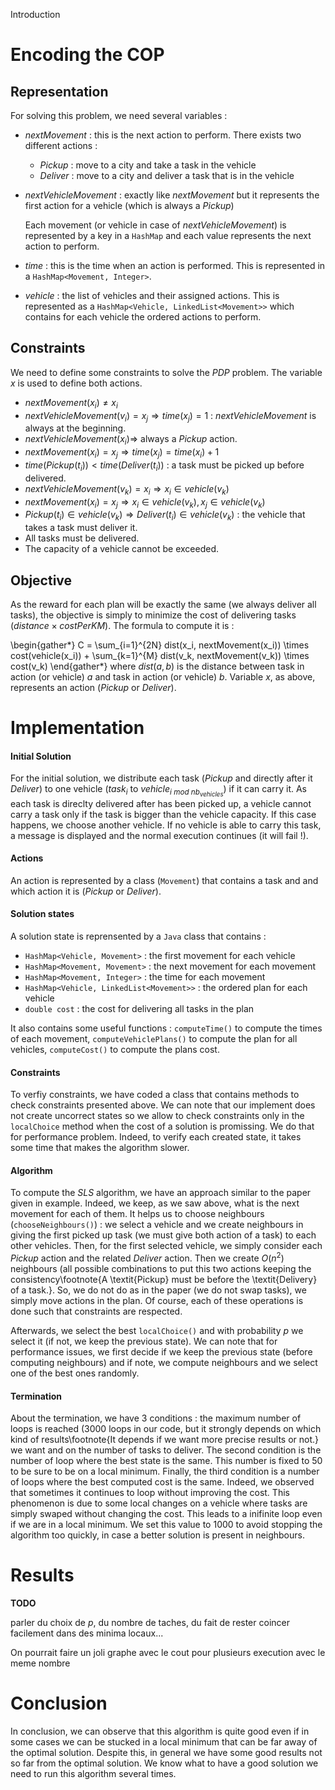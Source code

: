  Introduction

# Encoding the COP

## Representation

For solving this problem, we need several variables :

* *nextMovement* : this is the next action to perform. There exists two different actions :
    * *Pickup* : move to a city and take a task in the vehicle
    * *Deliver* : move to a city and deliver a task that is in the vehicle
* *nextVehicleMovement* : exactly like *nextMovement* but it represents the first action for a vehicle (which is always a *Pickup*)

    Each movement (or vehicle in case of *nextVehicleMovement*) is represented by a key in a ```HashMap``` and each value represents the next action to perform.

* *time* : this is the time when an action is performed. This is represented in a ```HashMap<Movement, Integer>```.
* *vehicle* : the list of vehicles and their assigned actions. This is represented as a ```HashMap<Vehicle, LinkedList<Movement>>``` which contains for each vehicle the ordered actions to perform.

## Constraints

We need to define some constraints to solve the *PDP* problem. The variable $x$ is used to define both actions.

* $nextMovement(x_i) \neq x_i$
* $nextVehicleMovement(v_i) = x_j \Rightarrow time(x_j) = 1$ : $nextVehicleMovement$ is always at the beginning.
* $nextVehicleMovement(x_i) \Rightarrow$ always a *Pickup* action.
* $nextMovement(x_i) = x_j \Rightarrow time(x_j) = time(x_i) + 1$
* $time(Pickup(t_i)) < time(Deliver(t_i))$ : a task must be picked up before delivered.
* $nextVehicleMovement(v_k) = x_i \Rightarrow x_i \in vehicle(v_k)$
* $nextMovement(x_i) = x_j \Rightarrow x_i \in vehicle(v_k), x_j \in vehicle(v_k)$ 
* $Pickup(t_i) \in vehicle(v_k) \Rightarrow Deliver(t_i) \in vehicle(v_k)$ : the vehicle that takes a task must deliver it.
* All tasks must be delivered.
* The capacity of a vehicle cannot be exceeded.

## Objective

As the reward for each plan will be exactly the same (we always deliver all tasks), the objective is simply to minimize the cost of delivering tasks ($distance \times costPerKM$). The formula to compute it is :

\begin{gather*}
  C = \sum_{i=1}^{2N} dist(x_i, nextMovement(x_i)) \times cost(vehicle(x_i)) + \sum_{k=1}^{M} dist(v_k, nextMovement(v_k)) \times cost(v_k)
\end{gather*}
where $dist(a,b)$ is the distance between task in action (or vehicle) $a$ and task in action (or vehicle) $b$. Variable $x$, as above, represents an action (*Pickup* or *Deliver*).

# Implementation

#### Initial Solution

For the initial solution, we distribute each task (*Pickup* and directly after it *Deliver*) to one vehicle ($task_i$ to $vehicle_{i \ mod \ nb_{vehicles}}$) if it can carry it. As each task is direclty delivered after has been picked up, a vehicle cannot carry a task only if the task is bigger than the vehicle capacity. If this case happens, we choose another vehicle. If no vehicle is able to carry this task, a message is displayed and the normal execution continues (it will fail !).

#### Actions 

An action is represented by a class (```Movement```) that contains a task and and which action it is (*Pickup* or *Deliver*).

#### Solution states

A solution state is reprensented by a ```Java``` class that contains :

* ```HashMap<Vehicle, Movement>``` : the first movement for each vehicle
* ```HashMap<Movement, Movement>``` : the next movement for each movement
* ```HashMap<Movement, Integer>``` : the time for each movement
* ```HashMap<Vehicle, LinkedList<Movement>>``` : the ordered plan for each vehicle
* ```double cost``` : the cost for delivering all tasks in the plan

It also contains some useful functions : ```computeTime()``` to compute the times of each movement, ```computeVehiclePlans()``` to compute the plan for all vehicles, ```computeCost()``` to compute the plans cost.

#### Constraints

To verfiy constraints, we have coded a class that contains methods to check constraints presented above. We can note that our implement does not create uncorrect states so we allow to check constraints only in the ```localChoice``` method when the cost of a solution is promissing. We do that for performance problem. Indeed, to verify each created state, it takes some time that makes the algorithm slower.

#### Algorithm

To compute the *SLS* algorithm, we have an approach similar to the paper given in example. Indeed, we keep, as we saw above, what is the next movement for each of them. It helps us to choose neighbours (```chooseNeighbours()```) : we select a vehicle and we create neighbours in giving the first picked up task (we must give both action of a task) to each other vehicles. Then, for the first selected vehicle, we simply consider each *Pickup* action and the related *Deliver* action. Then we create $O(n^2)$ neighbours (all possible combinations to put this two actions keeping the consistency\footnote{A \textit{Pickup} must be before the \textit{Delivery} of a task.}. So, we do not do as in the paper (we do not swap tasks), we simply move actions in the plan. Of course, each of these operations is done such that constraints are respected.

Afterwards, we select the best ```localChoice()``` and with probability *p* we select it (if not, we keep the previous state). We can note that for performance issues, we first decide if we keep the previous state (before computing neighbours) and if note, we compute neighbours and we select one of the best ones randomly.

#### Termination

About the termination, we have 3 conditions : the maximum number of loops is reached (3000 loops in our code, but it strongly depends on which kind of results\footnote{It depends if we want more precise results or not.} we want and on the number of tasks to deliver. The second condition is the number of loop where the best state is the same. This number is fixed to 50 to be sure to be on a local minimum. Finally, the third condition is a number of loops where the best computed cost is the same. Indeed, we observed that sometimes it continues to loop without improving the cost. This phenomenon is due to some local changes on a vehicle where tasks are simply swaped without changing the cost. This leads to a inifinite loop even if we are in a local minimum. We set this value to 1000 to avoid stopping the algorithm too quickly, in case a better solution is present in neighbours.

# Results

**TODO**

parler du choix de *p*, du nombre de taches, du fait de rester coincer facilement dans des minima locaux...

On pourrait faire un joli graphe avec le cout pour plusieurs execution avec le meme nombre

# Conclusion

In conclusion, we can observe that this algorithm is quite good even if in some cases we can be stucked in a local minimum that can be far away of the optimal solution. Despite this, in general we have some good results not so far from the optimal solution. We know what to have a good solution we need to run this algorithm several times.
